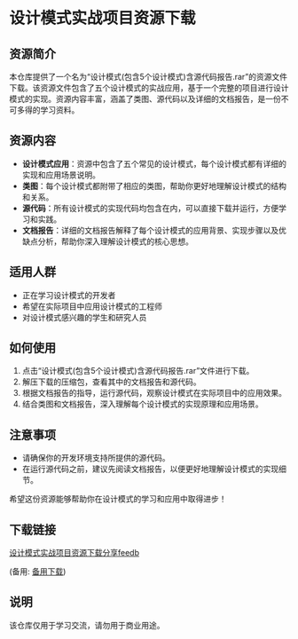 # 设计模式实战项目资源下载

## 资源简介

本仓库提供了一个名为“设计模式(包含5个设计模式)含源代码报告.rar”的资源文件下载。该资源文件包含了五个设计模式的实战应用，基于一个完整的项目进行设计模式的实现。资源内容丰富，涵盖了类图、源代码以及详细的文档报告，是一份不可多得的学习资料。

## 资源内容

- **设计模式应用**：资源中包含了五个常见的设计模式，每个设计模式都有详细的实现和应用场景说明。
- **类图**：每个设计模式都附带了相应的类图，帮助你更好地理解设计模式的结构和关系。
- **源代码**：所有设计模式的实现代码均包含在内，可以直接下载并运行，方便学习和实践。
- **文档报告**：详细的文档报告解释了每个设计模式的应用背景、实现步骤以及优缺点分析，帮助你深入理解设计模式的核心思想。

## 适用人群

- 正在学习设计模式的开发者
- 希望在实际项目中应用设计模式的工程师
- 对设计模式感兴趣的学生和研究人员

## 如何使用

1. 点击“设计模式(包含5个设计模式)含源代码报告.rar”文件进行下载。
2. 解压下载的压缩包，查看其中的文档报告和源代码。
3. 根据文档报告的指导，运行源代码，观察设计模式在实际项目中的应用效果。
4. 结合类图和文档报告，深入理解每个设计模式的实现原理和应用场景。

## 注意事项

- 请确保你的开发环境支持所提供的源代码。
- 在运行源代码之前，建议先阅读文档报告，以便更好地理解设计模式的实现细节。

希望这份资源能够帮助你在设计模式的学习和应用中取得进步！

## 下载链接
[设计模式实战项目资源下载分享feedb](https://pan.quark.cn/s/a887c2cdc6eb) 

(备用: [备用下载](https://pan.baidu.com/s/1T42K_KZK5GqdXMbQL3h_5Q?pwd=1234))

## 说明

该仓库仅用于学习交流，请勿用于商业用途。
